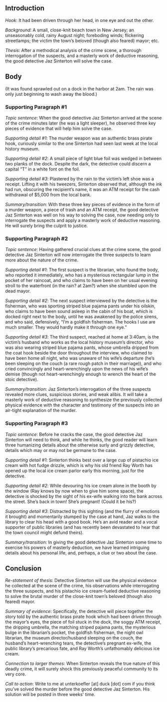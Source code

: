 <!---
--- !Metadata
slug: hooked-mystery
title: "Hooked: A Five Paragraph Essay Outline Murder Mystery"
description: A murder mystery in the form of a five paragraph essay
show_on_home_page: True
filename: Hooked1
--->

## Introduction

*Hook*: It had been driven through her head, in one eye and out the other.

*Background*: A small, close-knit beach town in New Jersey; an unseasonably cold, rainy August night; foreboding winds; flickering streetlamps; the victim the town’s beloved (though also feared) mayor; etc.

*Thesis*: After a methodical analysis of the crime scene, a thorough interrogation of the suspects, and a masterly work of deductive reasoning, the good detective Jaz Sinterton will solve the case.

## Body

(It was found sprawled out on a dock in the harbor at 2am. The rain was only just beginning to wash away the blood.)

### Supporting Paragraph #1

*Topic sentence*: When the good detective Jaz Sinterton arrived at the scene of the crime minutes later (he was a light sleeper), he observed three key pieces of evidence that will help him solve the case.

*Supporting detail #1*: The murder weapon was an authentic brass pirate hook, curiously similar to the one Sinterton had seen last week at the local history museum.

*Supporting detail #2*: A small piece of light blue foil was wedged in between two planks of the dock. Despite the dark, the detective could discern a capital “T” in a white font on the foil.

*Supporting detail #3*: Plastered by the rain to the victim’s left shoe was a receipt. Lifting it with his tweezers, Sinterton observed that, although the ink had run, obscuring the recipient’s name, it was an ATM receipt for the cash withdrawal of $5,000 from the local bank.

*Summary/transition*: With these three key pieces of evidence in the form of a murder weapon, a piece of trash and an ATM receipt, the good detective Jaz Sinterton was well on his way to solving the case, now needing only to interrogate the suspects and apply a masterly work of deductive reasoning. He will surely bring the culprit to justice.

### Supporting Paragraph #2

*Topic sentence*: Having gathered crucial clues at the crime scene, the good detective Jaz Sinterton will now interrogate the three suspects to learn more about the nature of the crime.

*Supporting detail #1*: The first suspect is the librarian, who found the body, who reported it immediately, who has a mysterious rectangular lump in the pocket of her raincoat, and who claims to have been on her usual evening stroll to the waterfront (in the rain? at 2am?) when she stumbled upon the dead mayor.

*Supporting detail #2*: The next suspect interviewed by the detective is the fisherman, who was sporting striped blue pajama pants under his oilskin, who claims to have been sound asleep in the cabin of his boat, which is docked right next to the body, until he was awakened by the police sirens, and who said, defensively, “I’m a goldfish fisherman. The hooks I use are much smaller. They would hardly make it through one eye.”

*Supporting detail #3*: The third suspect, reached at home at 3:40am, is the victim’s husband who works as the local history museum’s director, who was also wearing striped blue pajama pants, whose umbrella dripped from the coat hook beside the door throughout the interview, who claimed to have been home all night, who was unaware of his wife’s departure (he’s been sleeping on the couch (a rare rough patch in their marriage)), and who cried convincingly and heart-wrenchingly upon the news of his wife’s demise (though not heart-wrenchingly enough to wrench the heart of the stoic detective).

*Summary/transition*: Jaz Sinterton’s interrogation of the three suspects revealed more clues, suspicious stories, and weak alibis. It will take a masterly work of deductive reasoning to synthesize the previously collected physical evidence with the character and testimony of the suspects into an air-tight explanation of the murder.

### Supporting Paragraph #3

*Topic sentence*: Before he cracks the case, the good detective Jaz Sinterton will need to think, and while he thinks, the good reader will learn three humanizing details about the otherwise surly and grizzly detective, details which may or may not be germane to the case.

*Supporting detail #1*: Sinterton thinks best over a large cup of pistachio ice cream with hot fudge drizzle, which is why his old friend Ray Worth has opened up the local ice cream parlor early this morning, just for the detective.

*Supporting detail #2*: While devouring his ice cream alone in the booth by the window (Ray knows by now when to give him some space), the detective is shocked by the sight of his ex-wife walking into the bank across the street. She’s back in town! She’s pregnant! (Could it be his?)

*Supporting detail #3*: Distracted by this sighting (and the flurry of emotions it brought) and momentarily stumped by the case at hand, Jaz walks to the library to clear his head with a good book. He’s an avid reader and a vocal supporter of public libraries (and has recently been devastated to hear that the town council might defund theirs).

*Summary/transition*: In giving the good detective Jaz Sinterton some time to exercise his powers of masterly deduction, we have learned intriguing details about his personal life, and, perhaps, a clue or two about the case.

## Conclusion

*Re-statement of thesis*: Detective Sinterton will use the physical evidence he collected at the scene of the crime, his observations while interrogating the three suspects, and his pistachio ice cream-fueled deductive reasoning to solve the brutal murder of the close-knit town’s beloved (though also feared) mayor.

*Summary of evidence*: Specifically, the detective will piece together the story told by the authentic brass pirate hook which had been driven through the mayor’s eyes, the piece of foil stuck in the dock, the soggy ATM receipt, the dripping umbrella, the matching striped pajama pants, the mysterious bulge in the librarian’s pocket, the goldfish fisherman, the night owl librarian, the museum director/husband sleeping on the couch, the husband’s heart-wrenching tears, the detective’s pregnant ex-wife, the public library’s precarious fate, and Ray Worth’s unfathomably delicious ice cream.

*Connection to larger themes*: When Sinterton reveals the true nature of this deadly crime, it will surely shock this previously peaceful community to its very core.

*Call to action*: Write to me at unterkoefler [at] duck [dot] com if you think you’ve solved the murder before the good detective Jaz Sinterton. His solution will be posted in three weeks' time.
